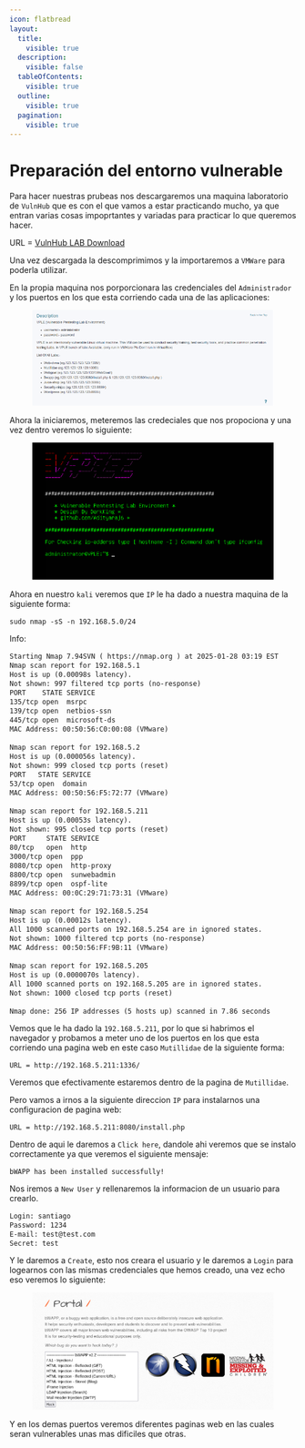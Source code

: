 ```yaml
---
icon: flatbread
layout:
  title:
    visible: true
  description:
    visible: false
  tableOfContents:
    visible: true
  outline:
    visible: true
  pagination:
    visible: true
---
```


# Preparación del entorno vulnerable

Para hacer nuestras prubeas nos descargaremos una maquina laboratorio de `VulnHub` que es con el que vamos a estar practicando mucho, ya que entran varias cosas impoprtantes y variadas para practicar lo que queremos hacer.

URL = [VulnHub LAB Download](https://www.vulnhub.com/entry/vulnerable-pentesting-lab-environment-1,737/)

Una vez descargada la descomprimimos y la importaremos a `VMWare` para poderla utilizar.

En la propia maquina nos porporcionara las credenciales del `Administrador` y los puertos en los que esta corriendo cada una de las aplicaciones:

<figure><img src="../../.gitbook/assets/image (180).png" alt=""><figcaption></figcaption></figure>

Ahora la iniciaremos, meteremos las credeciales que nos propociona y una vez dentro veremos lo siguiente:

<figure><img src="../../.gitbook/assets/image (181).png" alt=""><figcaption></figcaption></figure>

Ahora en nuestro `kali` veremos que `IP` le ha dado a nuestra maquina de la siguiente forma:

```shell
sudo nmap -sS -n 192.168.5.0/24
```

Info:

```
Starting Nmap 7.94SVN ( https://nmap.org ) at 2025-01-28 03:19 EST
Nmap scan report for 192.168.5.1
Host is up (0.00098s latency).
Not shown: 997 filtered tcp ports (no-response)
PORT    STATE SERVICE
135/tcp open  msrpc
139/tcp open  netbios-ssn
445/tcp open  microsoft-ds
MAC Address: 00:50:56:C0:00:08 (VMware)

Nmap scan report for 192.168.5.2
Host is up (0.000056s latency).
Not shown: 999 closed tcp ports (reset)
PORT   STATE SERVICE
53/tcp open  domain
MAC Address: 00:50:56:F5:72:77 (VMware)

Nmap scan report for 192.168.5.211
Host is up (0.00053s latency).
Not shown: 995 closed tcp ports (reset)
PORT     STATE SERVICE
80/tcp   open  http
3000/tcp open  ppp
8080/tcp open  http-proxy
8800/tcp open  sunwebadmin
8899/tcp open  ospf-lite
MAC Address: 00:0C:29:71:73:31 (VMware)

Nmap scan report for 192.168.5.254
Host is up (0.00012s latency).
All 1000 scanned ports on 192.168.5.254 are in ignored states.
Not shown: 1000 filtered tcp ports (no-response)
MAC Address: 00:50:56:FF:9B:11 (VMware)

Nmap scan report for 192.168.5.205
Host is up (0.0000070s latency).
All 1000 scanned ports on 192.168.5.205 are in ignored states.
Not shown: 1000 closed tcp ports (reset)

Nmap done: 256 IP addresses (5 hosts up) scanned in 7.86 seconds
```

Vemos que le ha dado la `192.168.5.211`, por lo que si habrimos el navegador y probamos a meter uno de los puertos en los que esta corriendo una pagina web en este caso `Mutillidae` de la siguiente forma:

```
URL = http://192.168.5.211:1336/
```

Veremos que efectivamente estaremos dentro de la pagina de `Mutillidae`.

Pero vamos a irnos a la siguiente direccion `IP` para instalarnos una configuracion de pagina web:

```
URL = http://192.168.5.211:8080/install.php
```

Dentro de aqui le daremos a `Click here`, dandole ahi veremos que se instalo correctamente ya que veremos el siguiente mensaje:

```
bWAPP has been installed successfully!
```

Nos iremos a `New User` y rellenaremos la informacion de un usuario para crearlo.

```
Login: santiago
Password: 1234
E-mail: test@test.com
Secret: test
```

Y le daremos a `Create`, esto nos creara el usuario y le daremos a `Login` para logearnos con las mismas credenciales que hemos creado, una vez echo eso veremos lo siguiente:

<figure><img src="../../.gitbook/assets/image (182).png" alt=""><figcaption></figcaption></figure>

Y en los demas puertos veremos diferentes paginas web en las cuales seran vulnerables unas mas dificiles que otras.
